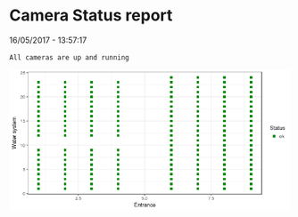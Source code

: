 Camera Status report
================
16/05/2017 - 13:57:17

    All cameras are up and running

![](camreport_files/figure-markdown_github/unnamed-chunk-2-1.png)
